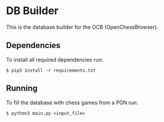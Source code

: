 # DB Builder

This is the database builder for the OCB (OpenChessBrowser).

## Dependencies

To install all required dependencies run:

	$ pip3 install -r requirements.txt

## Running

To fill the database with chess games from a PGN run:

	$ python3 main.py <input_file>
